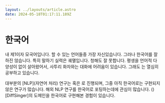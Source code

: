 ```yaml
---
layout: ../layouts/article.astro
date: 2024-05-18T01:17:11.189Z
---
```


# 한국어

내 제1[](언어)이자 모국어입니다. 할 수 있는 언어들중 가장 자신있습니다. 그러나 한국어를 잘 하진 않습니다. 특히 말하기 실력은 궤멸입니다. 청해도 잘 못합니다. 평생을 언어적 다양성이 없이 살아왔어서, 사투리 화자와는 대화에 어려움이 있습니다. 그래도 [](글쓰기)는 열심히 공부하고 있습니다.

대부분의 [NLP](자연어 처리) 연구는 [](영어) 혹은 [](중국어)로 진행되며, 그중 아직 한국어로는 구현되지 않은 연구가 많습니다. 해외 NLP 연구를 한국어로 포팅하는데에 관심이 많습니다. ()[DiffSinger]의 [](TTS) 도메인을 한국어로 구현해본 경험이 있습니다.
